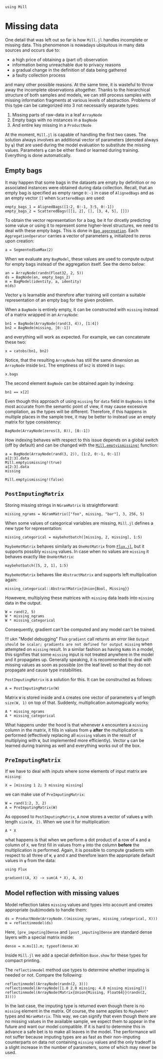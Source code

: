 ```@setup missing
using Mill
```

# Missing data

One detail that was left out so far is how `Mill.jl` handles incomplete or missing data. This phenomenon is nowadays ubiquitous in many data sources and occurs due to:

* a high price of obtaining a (part of) observation
* information being unreachable due to privacy reasons
* a gradual change in the definition of data being gathered
* a faulty collection process

and many other possible reasons. At the same time, it is wasteful to throw away the incomplete observations altogether. Thanks to the hierarchical structure of both samples and models, we can still process samples with missing information fragments at various levels of abstraction. Problems of this type can be categorized into 3 not necessarily separate types:

1. Missing parts of raw-data in a leaf `ArrayNode`
2. Empty bags with no instances in a `BagNode`
3. And entire key missing in a `ProductNode`

At the moment, `Mill.jl` is capable of handling the first two cases. The solution always involves an additional vector of parameters (denoted always by `ψ`) that are used during the model evaluation to substitute the missing values. Parameters `ψ` can be either fixed or learned during training. Everything is done automatically.

## Empty bags

It may happen that some bags in the datasets are empty by definition or no associated instances were obtained during data collection. Recall, that an empty bag is specified as empty range `0:-1` in case of `AlignedBags` and as an empty vector `[]` when `ScatteredBags` are used:

```@repl missing
empty_bags_1 = AlignedBags([1:2, 0:-1, 3:5, 0:-1])
empty_bags_2 = ScatteredBags([[1, 2], [], [3, 4, 5], []])
```

To obtain the vector representation for a bag, be it for dircetly predicting some value or using it to represent some higher-level structures, we need to deal with these empty bags. This is done in [`Bag aggregation`](@ref). Each `AggregationOperator` carries a vector of parameters `ψ`, initialized to zeros upon creation:

```@repl missing
a = SegmentedSumMax(2)
```

When we evaluate any `BagModel`, these values are used to compute output for empty bags instead of the aggregation itself. See the demo below:

```@repl missing
an = ArrayNode(randn(Float32, 2, 5))
ds = BagNode(an, empty_bags_2)
m = BagModel(identity, a, identity)
m(ds)
```

Vector `ψ` is learnable and therefore after training will contain a suitable representation of an empty bag for the given problem.

When a `BagNode` is entirely empty, it can be constructed with `missing` instead of a matrix wrapped in an `ArrayNode`:

```@repl missing
bn1 = BagNode(ArrayNode(rand(3, 4)), [1:4])
bn2 = BagNode(missing, [0:-1])
```

and everything will work as expected. For example, we can concatenate these two:

```@repl missing
x = catobs(bn1, bn2)
```

Notice, that the resulting `ArrayNode` has still the same dimension as `ArrayNode` inside `bn1`. The emptiness of `bn2` is stored in `bags`:

```@repl missing
x.bags
```

The second element `BagNode` can be obtained again by indexing:

```@repl missing
bn1 == x[2]
```

Even though this approach of using `missing` for `data` field in `BagNodes` is the most accurate from the semantic point of view, it may cause excessive compilation, as the types will be different. Therefore, if this happens in multiple places in the sample tree, it may be better to instead use an empty matrix for type consistency:

```@repl missing
BagNode(ArrayNode(zeros(3, 0)), [0:-1])
```

How indexing behaves with respect to this issue depends on a global switch (off by default) and 
can be changed with the [`Mill.emptyismissing!`](@ref) function:

```@repl missing
a = BagNode(ArrayNode(rand(3, 2)), [1:2, 0:-1, 0:-1])
a[2:3].data
Mill.emptyismissing!(true)
a[2:3].data
missing
```

```@setup missing
Mill.emptyismissing!(false)
```

## `PostImputingMatrix`

Storing missing strings in `NGramMatrix` is straightforward:

```@repl missing
missing_ngrams = NGramMatrix(["foo", missing, "bar"], 3, 256, 5)
```

When some values of categorical variables are missing, `Mill.jl` defines a new type for representation:

```@repl missing
missing_categorical = maybehotbatch([missing, 2, missing], 1:5)
```

`MaybeHotMatrix` behaves similarly as `OneHotMatrix` from [`Flux.jl`](https://fluxml.ai), but it supports possibly `missing` values. In case when no values are `missing` it behaves exactly like `OneHotMatrix`:

```@repl missing
maybehotbatch([5, 2, 1], 1:5)
```

`MaybeHotMatrix` behaves like `AbstractMatrix` and supports left multiplication again:

```@repl missing
missing_categorical::AbstractMatrix{Union{Bool, Missing}}
```

Howevere, multiplying these matrices with `missing` data leads into `missing` data in the output.

```@repl missing
W = rand(2, 5)
W * missing_ngrams
W * missing_categorical
```

Consequently, gradient can't be computed and any model can't be trained.

!!! ukn "Model debugging"
    Flux `gradient` call returns an error like `Output should be scalar; gradients are not defined for output missing` when attempted on `missing` result. In a similar fashion as having `NaN`s in a model, this signifies that some `missing` input is not treated anywhere in the model and it propagates up. Generally speaking, it is recommended to deal with missing values as soon as possible (on the leaf level) so that they do not propagate and cause type instabilities.

`PostImputingMatrix` is a solution for this. It can be constructed as follows:

```@repl missing
A = PostImputingMatrix(W)
```

Matrix `W` is stored inside and `A` creates one vector of parameters `ψ` of length `size(W, 1)` on top of that. Suddenly, multiplication automagically works:

```@repl missing
A * missing_ngrams
A * missing_categorical
```

What happens under the hood is that whenever `A` encounters a `missing` column in the matrix, it fills in values from `ψ` **after** the multiplication is performed (effectively replacing all `missing` values in the result of multiplying with `W`, but implemented more efficiently). Vector `ψ` can be learned during training as well and everything works out of the box.

## `PreImputingMatrix`

If we have to deal with inputs where some elements of input matrix are `missing`:

```@repl missing
X = [missing 1 2; 3 missing missing]
```

we can make use of `PreImputingMatrix`:

```@repl missing
W = rand(1:2, 3, 2)
A = PreImputingMatrix(W)
```

As opposed to `PostImputingMatrix`, `A` now stores a vector of values `ψ` with length `size(W, 2)`. When we use it for multiplication:

```@repl missing
A * X
```

what happens is that when we perform a dot product of a row of `A` and a column of `X`, we first fill in values from `ψ` into the column **before** the multiplication is performed. Again, it is possible to compute gradients with respect to all three of `W`, `ψ` and `X` and therefore learn the appropriate default values in `ψ` from the data:

```@repl missing
using Flux

gradient((A, X) -> sum(A * X), A, X)
```

## Model reflection with missing values

Model reflection takes `missing` values and types into account and creates appropriate (sub)models to handle them:

```@repl missing
ds = ProductNode(ArrayNode.((missing_ngrams, missing_categorical, X)))
m = reflectinmodel(ds)
```

Here, `[pre_imputing]Dense` and `[post_imputing]Dense` are standard dense layers with a special matrix inside:

```@repl missing
dense = m.ms[1].m; typeof(dense.W)
```

Inside `Mill.jl` we add a special definition `Base.show` for these types for compact printing.

The `reflectinmodel` method use types to determine whether imputing is needed or not. Compare the following:

```@repl missing
reflectinmodel(ArrayNode(randn(2, 3)))
reflectinmodel(ArrayNode([1.0 2.0 missing; 4.0 missing missing]))
reflectinmodel(ArrayNode(Matrix{Union{Missing, Float64}}(randn(2, 3))))
```

In the last case, the imputing type is returned even though there is no `missing` element in the matrix. Of course, the same applies to `MaybeHot*` types and `NGramMatrix`. This way, we can signify that even though there are no missing values in the available sample, we expect them to appear in the future and want our model compatible. If it is hard to determine this in advance a safe bet is to make all leaves in the model. The performance will not suffer because imputing types are as fast as their non-imputing counterparts on data not containing `missing` values and the only tradeoff is a slight increase in the number of parameters, some of which may never be used.
